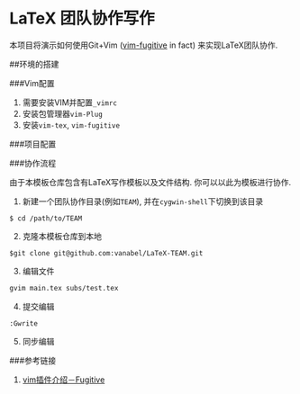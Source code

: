 # LaTeX 团队协作写作
本项目将演示如何使用Git+Vim ([vim-fugitive](https://github.com/tpope/vim-fugitive) in fact) 来实现LaTeX团队协作.

##环境的搭建

###Vim配置

1. 需要安装VIM并配置`_vimrc`
2. 安装包管理器`vim-Plug`
3. 安装`vim-tex`, `vim-fugitive`

###项目配置

###协作流程

由于本模板仓库包含有LaTeX写作模板以及文件结构. 你可以以此为模板进行协作.

1. 新建一个团队协作目录(例如`TEAM`), 并在`cygwin-shell`下切换到该目录
```
$ cd /path/to/TEAM
```
2. 克隆本模板仓库到本地
```git
$git clone git@github.com:vanabel/LaTeX-TEAM.git
```
3. 编辑文件
```sh
gvim main.tex subs/test.tex
```
4. 提交编辑
```vim
:Gwrite
```
5. 同步编辑

###参考链接

1. [vim插件介绍－Fugitive](http://www.d0u9.xyz/vimcha-jian-jie-shao-fugitive/)
